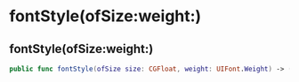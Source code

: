 # fontStyle(ofSize:weight:)

## fontStyle(ofSize:weight:)

``` swift
public func fontStyle(ofSize size: CGFloat, weight: UIFont.Weight) -> (UILabel) -> Void
```
